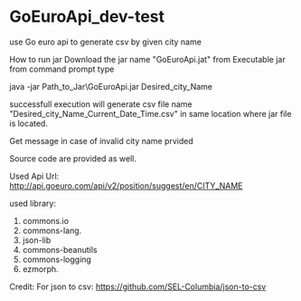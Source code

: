 # GoEuroApi_dev-test
use Go euro api to generate csv by given city name

How to run jar
Download the jar name "GoEuroApi.jat" from Executable jar
from command prompt type

java -jar Path_to_Jar\GoEuroApi.jar Desired_city_Name

successfull execution will generate csv file name "Desired_city_Name_Current_Date_Time.csv" 
in same location where jar file is located.

Get message in case of invalid city name prvided

Source code are provided as well.

Used Api Url: http://api.goeuro.com/api/v2/position/suggest/en/CITY_NAME

used library:

 1. commons.io
 2. commons-lang.
 3. json-lib
 4. commons-beanutils
 5. commons-logging
 6. ezmorph.
 
Credit:
  For json to csv: https://github.com/SEL-Columbia/json-to-csv

